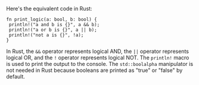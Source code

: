 Here's the equivalent code in Rust:
```
fn print_logic(a: bool, b: bool) {
 println!("a and b is {}", a && b);
 println!("a or b is {}", a || b);
 println!("not a is {}", !a);
}
```
In Rust, the `&&` operator represents logical AND, the `||` operator represents logical OR, and the `!` operator represents logical NOT. The `println!` macro is used to print the output to the console. The `std::boolalpha` manipulator is not needed in Rust because booleans are printed as "true" or "false" by default.

